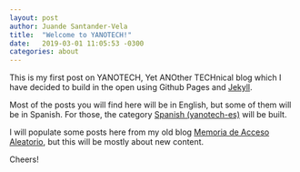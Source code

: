 ```yaml
---
layout: post
author: Juande Santander-Vela
title:  "Welcome to YANOTECH!"
date:   2019-03-01 11:05:53 -0300
categories: about
---
```


This is my first post on YANOTECH, Yet ANOther TECHnical blog which I have decided to build in the open using Github Pages and [Jekyll][jekyll].

Most of the posts you will find here will be in English, but some of them will be in Spanish. For those, the category [Spanish (yanotech-es)][yanotech-es] will be built.

I will populate some posts here from my old blog [Memoria de Acceso Aleatorio][ram-blog], but this will be mostly about new content.

Cheers!

[jekyll]:      https://jekyllrb.com/
[yanotech-es]: https://juandesant.github.io/YANOTECH/
[ram-blog]:    https://juandesant.wordpress.com/
